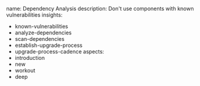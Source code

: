 name: Dependency Analysis
description: Don't use components with known vulnerabilities
insights:
  - known-vulnerabilities
  - analyze-dependencies
  - scan-dependencies
  - establish-upgrade-process
  - upgrade-process-cadence
aspects:
  - introduction
  - new
  - workout
  - deep
